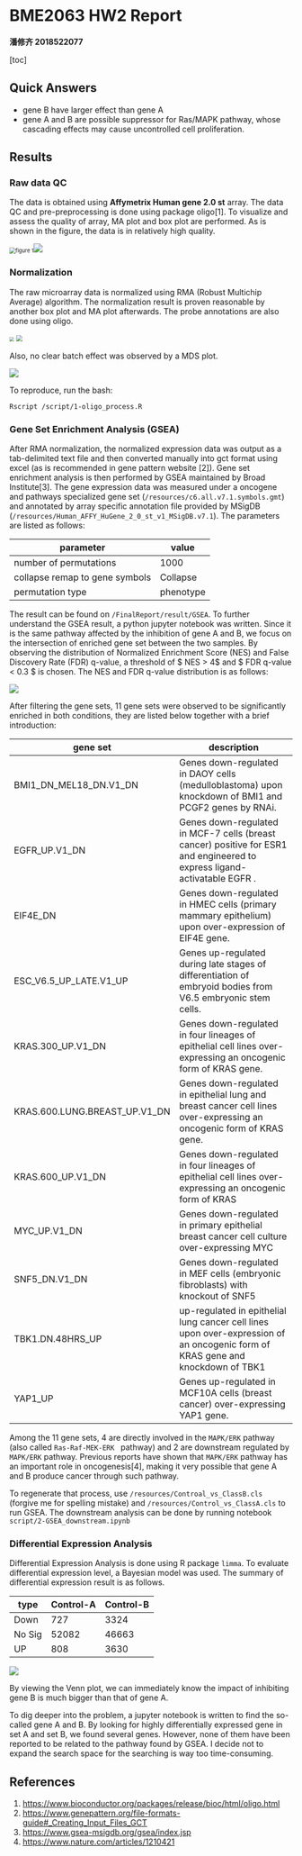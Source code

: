 

# BME2063 HW2 Report

**潘修齐 2018522077**

[toc]

## Quick Answers

* gene B have larger effect than gene A
* gene A and B are possible suppressor for Ras/MAPK pathway, whose cascading effects may cause uncontrolled cell proliferation.

## Results

### Raw data QC

The data is obtained using **Affymetrix Human gene 2.0 st** array. The data QC and pre-preprocessing is done using package oligo[1]. To visualize and assess the quality of array, MA plot and box plot are performed. As is shown in the figure, the data is in relatively high quality.

<img src="./images/boxplot.svg" alt="figure 1" style="zoom: 67%;" />![](./images/MAplot.png)

### Normalization

The raw microarray data is normalized using RMA (Robust Multichip Average) algorithm. The normalization result is proven reasonable by another box plot and MA plot afterwards. The probe annotations are also done using oligo.

<img src="./images/boxplot_after_rma.svg" style="zoom:50%;" />

<img src="./images/MAplot_after_rma.png" style="zoom: 70%;" />

Also, no clear batch effect was observed by a MDS plot.

![](./images/MDS.svg)

To reproduce, run the bash:

```shell
Rscript /script/1-oligo_process.R
```

### Gene Set Enrichment Analysis (GSEA)

After RMA normalization, the normalized expression data was output as a tab-delimited text file and then converted manually into gct format using excel (as is recommended in gene pattern website [2]). Gene set enrichment analysis is then performed by GSEA maintained by Broad Institute[3]. The gene expression data was measured under a oncogene and pathways specialized gene set (`/resources/c6.all.v7.1.symbols.gmt`) and annotated by array specific annotation file provided by MSigDB (`/resources/Human_AFFY_HuGene_2_0_st_v1_MSigDB.v7.1`). The parameters are listed as follows:

| parameter                      | value     |
| ------------------------------ | --------- |
| number of permutations         | 1000      |
| collapse remap to gene symbols | Collapse  |
| permutation type               | phenotype |

The result can be found on `/FinalReport/result/GSEA`. To further understand the GSEA result, a python jupyter notebook was written. Since it is the same pathway affected by the inhibition of gene A and B, we focus on the intersection of enriched gene set between the two samples. By observing the distribution of Normalized Enrichment Score (NES) and False Discovery Rate (FDR) q-value, a threshold of $ NES > 4$ and $ FDR q-value < 0.3 $ is chosen. The NES and FDR q-value distribution is as follows: 

![](./images/GSEA_data_distribution.svg)

After filtering the gene sets, 11 gene sets were observed to be significantly enriched in both conditions, they are listed below together with a brief introduction:

| gene set                      | description                                                  |
| ----------------------------- | ------------------------------------------------------------ |
| BMI1_DN_MEL18_DN.V1_DN        | Genes down-regulated in DAOY cells (medulloblastoma) upon knockdown of BMI1 and PCGF2 genes by RNAi. |
| EGFR_UP.V1_DN                 | Genes down-regulated in MCF-7 cells (breast cancer) positive for ESR1 and engineered to express ligand-activatable EGFR . |
| EIF4E_DN                      | Genes down-regulated in HMEC cells (primary mammary epithelium) upon over-expression of EIF4E gene. |
| ESC_V6.5_UP_LATE.V1_UP        | Genes up-regulated during late stages of differentiation of embryoid bodies from V6.5 embryonic stem cells. |
| KRAS.300_UP.V1_DN             | Genes down-regulated in four lineages of epithelial cell lines over-expressing an oncogenic form of KRAS gene. |
| KRAS.600.LUNG.BREAST_UP.V1_DN | Genes down-regulated in epithelial lung and breast cancer cell lines over-expressing an oncogenic form of KRAS gene. |
| KRAS.600_UP.V1_DN             | Genes down-regulated in four lineages of epithelial cell lines over-expressing an oncogenic form of KRAS |
| MYC_UP.V1_DN                  | Genes down-regulated in primary epithelial breast cancer cell culture over-expressing MYC |
| SNF5_DN.V1_DN                 | Genes down-regulated in MEF cells (embryonic fibroblasts) with knockout of SNF5 |
| TBK1.DN.48HRS_UP              | up-regulated in epithelial lung cancer cell lines upon over-expression of an oncogenic form of KRAS gene and knockdown of TBK1 |
| YAP1_UP                       | Genes up-regulated in MCF10A cells (breast cancer) over-expressing YAP1 gene. |

Among the 11 gene sets, 4 are directly involved in the `MAPK/ERK` pathway (also called `Ras-Raf-MEK-ERK ` pathway) and 2 are downstream regulated by `MAPK/ERK` pathway. Previous reports have shown that `MAPK/ERK` pathway has an important role in oncogenesis[4], making it very possible that gene A and B produce cancer through such pathway.

To regenerate that process, use `/resources/Controal_vs_ClassB.cls` (forgive me for spelling mistake) and `/resources/Control_vs_ClassA.cls` to run GSEA. The downstream analysis can be done by running notebook `script/2-GSEA_downstream.ipynb`

### Differential Expression Analysis

Differential Expression Analysis is done using R package `limma`. To evaluate differential expression level, a Bayesian model was used. The summary of differential expression result is as follows.

| type   | Control-A | Control-B |
| ------ | --------- | --------- |
| Down   | 727       | 3324      |
| No Sig | 52082     | 46663     |
| UP     | 808       | 3630      |

![](./images/Venn_DE.svg)

By viewing the Venn plot, we can immediately know the impact of inhibiting gene B is much bigger than that of gene A.

To dig deeper into the problem, a jupyter notebook is written to find the so-called gene A and B. By looking for highly differentially expressed gene in set A and set B, we found several genes. However, none of them have been reported to be related to the pathway found by GSEA. I decide not to expand the search space for the searching is way too time-consuming.



## References

1. https://www.bioconductor.org/packages/release/bioc/html/oligo.html
2. https://www.genepattern.org/file-formats-guide#_Creating_Input_Files_GCT
3. https://www.gsea-msigdb.org/gsea/index.jsp
4. https://www.nature.com/articles/1210421